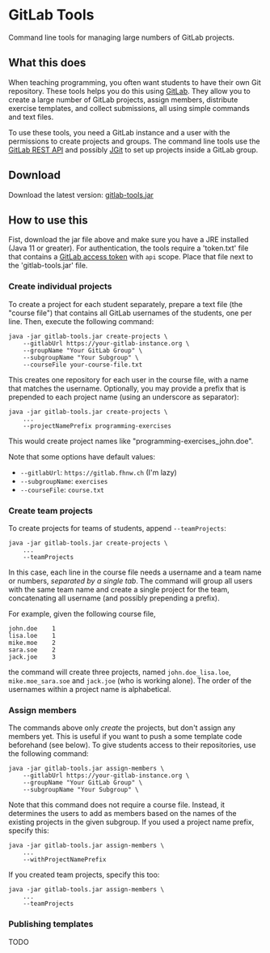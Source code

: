 # GitLab Tools

Command line tools for managing large numbers of GitLab projects.

## What this does

When teaching programming, you often want students to have their own Git 
repository. These tools helps you do this using
[GitLab](https://about.gitlab.com/). They allow you to create a large number 
of GitLab projects, assign members, distribute exercise templates, and 
collect submissions, all using simple commands and text files.

To use these tools, you need a GitLab instance and a user with the 
permissions to create projects and groups. The command line tools use the
[GitLab REST API](https://docs.gitlab.com/ee/api/) and possibly
[JGit](https://www.eclipse.org/jgit/) to set up projects inside a GitLab group.


## Download

Download the latest version:
[gitlab-tools.jar](https://gitlab.com/rolve/gitlab-tools/-/jobs/artifacts/main/raw/target/gitlab-tools.jar?job=test)


## How to use this

Fist, download the jar file above and make sure you have a JRE installed 
(Java 11 or greater). For authentication, the tools require a 'token.txt' 
file that contains a
[GitLab access token](https://docs.gitlab.com/ee/user/profile/personal_access_tokens.html)
with `api` scope. Place that file next to the 'gitlab-tools.jar' file.

### Create individual projects

To create a project for each student separately, prepare a text file 
(the "course file") that contains all GitLab usernames of the students, one
per line. Then, execute the following command:

    java -jar gitlab-tools.jar create-projects \
        --gitlabUrl https://your-gitlab-instance.org \
        --groupName "Your GitLab Group" \
        --subgroupName "Your Subgroup" \
        --courseFile your-course-file.txt

This creates one repository for each user in the course file, with a name 
that matches the username. Optionally, you may provide a prefix that is 
prepended to each project name (using an underscore as separator):

    java -jar gitlab-tools.jar create-projects \
        ...
        --projectNamePrefix programming-exercises

This would create project names like "programming-exercises_john.doe".

Note that some options have default values:
* `--gitlabUrl`: `https://gitlab.fhnw.ch` (I'm lazy)
* `--subgroupName`: `exercises`
* `--courseFile`: `course.txt`

### Create team projects

To create projects for teams of students, append `--teamProjects`:

    java -jar gitlab-tools.jar create-projects \
        ...
        --teamProjects

In this case, each line in the course file needs a username and a team name 
or numbers, *separated by a single tab*. The command will group all users 
with the same team name and create a single project for the team, 
concatenating all username (and possibly prepending a prefix).

For example, given the following course file,

    john.doe	1
    lisa.loe	1
    mike.moe	2
    sara.soe	2
    jack.joe	3

the command will create three projects, named `john.doe_lisa.loe`,
`mike.moe_sara.soe` and `jack.joe` (who is working alone). The order of the 
usernames within a project name is alphabetical.

### Assign members

The commands above only *create* the projects, but don't assign any members 
yet. This is useful if you want to push a some template code beforehand (see 
below). To give students access to their repositories, use the following 
command:

    java -jar gitlab-tools.jar assign-members \
        --gitlabUrl https://your-gitlab-instance.org \
        --groupName "Your GitLab Group" \
        --subgroupName "Your Subgroup" \

Note that this command does not require a course file. Instead, it 
determines the users to add as members based on the names of the existing 
projects in the given subgroup. If you used a project name prefix, specify
this:

    java -jar gitlab-tools.jar assign-members \
        ...
        --withProjectNamePrefix

If you created team projects, specify this too:

    java -jar gitlab-tools.jar assign-members \
        ...
        --teamProjects

### Publishing templates

TODO
